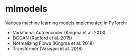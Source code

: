 # mlmodels

Various machine learning models implemented in PyTorch:

* Variational Autoencoder (Kingma et al. 2013)
* DCGAN (Radford et al. 2015)
* Normalizing Flows (Kingma et al. 2018)
* Transformer (Vaswani et al. 2018)